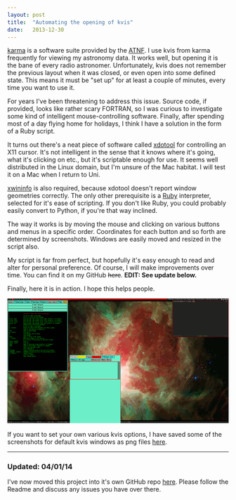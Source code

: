 ```yaml
---
layout: post
title:  "Automating the opening of kvis"
date:   2013-12-30
---
```


[karma](http://www.atnf.csiro.au/computing/software/karma/) is a software suite provided by the [ATNF](http://www.atnf.csiro.au/). I use kvis from karma frequently for viewing my astronomy data. It works well, but opening it is the bane of every radio astronomer. Unfortunately, kvis does not remember the previous layout when it was closed, or even open into some defined state. This means it must be "set up" for at least a couple of minutes, every time you want to use it.

For years I've been threatening to address this issue. Source code, if provided, looks like rather scary FORTRAN, so I was curious to investigate some kind of intelligent mouse-controlling software. Finally, after spending most of a day flying home for holidays, I think I have a solution in the form of a Ruby script.

It turns out there's a neat piece of software called [xdotool](http://www.semicomplete.com/projects/xdotool/xdotool.xhtml) for controlling an X11 cursor. It's not intelligent in the sense that it knows where it's going, what it's clicking on etc., but it's scriptable enough for use. It seems well distributed in the Linux domain, but I'm unsure of the Mac habitat. I will test it on a Mac when I return to Uni.

[xwininfo](http://linux.die.net/man/1/xwininfo) is also required, because xdotool doesn't report window geometries correctly. The only other prerequisite is a [Ruby](http://www.ruby-lang.org) interpreter, selected for it's ease of scripting. If you don't like Ruby, you could probably easily convert to Python, if you're that way inclined.

The way it works is by moving the mouse and clicking on various buttons and menus in a specific order. Coordinates for each button and so forth are determined by screenshots. Windows are easily moved and resized in the script also.

My script is far from perfect, but hopefully it's easy enough to read and alter for personal preference. Of course, I will make improvements over time. You can find it on my GitHub <s>here</s>. **EDIT: See update below.**

Finally, here it is in action. I hope this helps people.

<img class="img-responsive" src="/images/posts/kvis.gif">

If you want to set your own various kvis options, I have saved some of the screenshots for default kvis windows as png files [here](https://www.dropbox.com/sh/mxn86dhuk34hvet/VuC_AqEQDz).

* * *

### Updated: 04/01/14
I've now moved this project into it's own GitHub repo [here](https://github.com/cjordan/kvis-setup). Please follow the Readme and discuss any issues you have over there.
